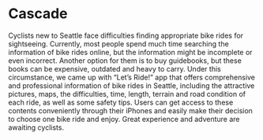 # Cascade
Cyclists new to Seattle face difficulties finding appropriate bike rides for sightseeing. Currently, most people spend much time searching the information of bike rides online, but the information might be incomplete or even incorrect. Another option for them is to buy guidebooks, but these books can be expensive, outdated and heavy to carry. Under this circumstance, we came up with “Let’s Ride!” app that offers comprehensive and professional information of bike rides in Seattle, including the attractive pictures, maps, the difficulties, time, length, terrain and road condition of each ride, as well as some safety tips. Users can get access to these contents conveniently through their iPhones and easily make their decision to choose one bike ride and enjoy. Great experience and adventure are awaiting cyclists.
